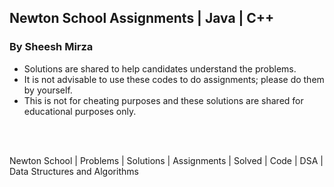 ## Newton School Assignments | Java | C++
### By Sheesh Mirza
- Solutions are shared to help candidates understand the problems.
- It is not advisable to use these codes to do assignments; please do them by yourself.
- This is not for cheating purposes and these solutions are shared for educational purposes only.

<br><br>

Newton School | Problems | Solutions | Assignments | Solved | Code | DSA | Data Structures and Algorithms